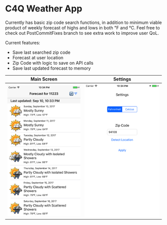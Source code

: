 # C4Q Weather App

Currently has basic zip code search functions, in addition to minimum viable product of weekly forecast of highs and lows in both ℉ and ℃. Feel free to check out PostCommitFixes branch to see extra work to improve user QoL.

Current features: 
- Save last searched zip code
- Forecast at user location
- Zip Code with logic to save on API calls
- Save last updated forecast to memory

Main Screen|Settings
---|---
![screenshot](https://github.com/viczhong/C4QWeatherApp/blob/master/images/Screenshot.png "Main Screen")|![screenshot](https://github.com/viczhong/C4QWeatherApp/blob/master/images/Screenshot1.png "Settings")
